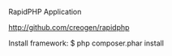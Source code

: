 RapidPHP Application

http://github.com/creogen/rapidphp

Install framework:
$ php composer.phar install